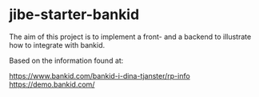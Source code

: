 # jibe-starter-bankid

The aim of this project is to implement a front- and a backend to illustrate
how to integrate with bankid.

Based on the information found at:

https://www.bankid.com/bankid-i-dina-tjanster/rp-info
https://demo.bankid.com/

#
